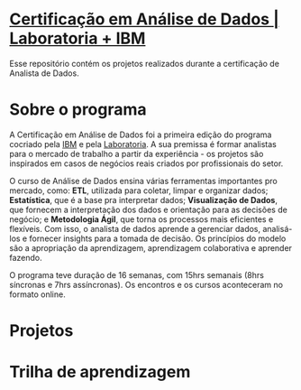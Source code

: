 # [Certificação em Análise de Dados | Laboratoria + IBM](https://www.laboratoria.la/br/certificacao-analise-de-dados)
Esse repositório contém os projetos realizados durante a certificação de Analista de Dados.

# Sobre o programa
A Certificação em Análise de Dados foi a primeira edição do programa cocriado pela [IBM](https://www.linkedin.com/company/ibm/) e pela [Laboratoria](https://www.linkedin.com/school/laboratoria/). A sua premissa é formar analistas para o mercado de trabalho a partir da experiência - os projetos são inspirados em casos de negócios reais criados por profissionais do setor. 

O curso de Análise de Dados ensina várias ferramentas importantes pro mercado, como: **ETL**, utilizada para coletar, limpar e organizar dados; **Estatística**, que é a base pra interpretar dados; **Visualização de Dados**, que fornecem a interpretação dos dados e orientação para as decisões de negócio; e **Metodologia Ágil**, que torna os processos mais eficientes e flexíveis. Com isso, o analista de dados aprende a gerenciar dados, analisá-los e fornecer insights para a tomada de decisão. Os princípios do modelo são a apropriação da aprendizagem, aprendizagem colaborativa e aprender fazendo.

O programa teve duração de 16 semanas, com 15hrs semanais (8hrs síncronas e 7hrs assíncronas). Os encontros e os cursos aconteceram no formato online.

# Projetos

# Trilha de aprendizagem 
